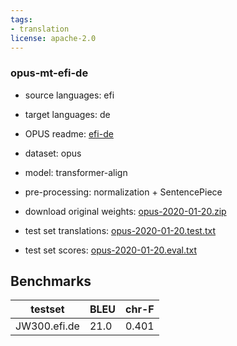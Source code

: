 ```yaml
---
tags:
- translation
license: apache-2.0
---
```


### opus-mt-efi-de

* source languages: efi
* target languages: de
*  OPUS readme: [efi-de](https://github.com/Helsinki-NLP/OPUS-MT-train/blob/master/models/efi-de/README.md)

*  dataset: opus
* model: transformer-align
* pre-processing: normalization + SentencePiece
* download original weights: [opus-2020-01-20.zip](https://object.pouta.csc.fi/OPUS-MT-models/efi-de/opus-2020-01-20.zip)
* test set translations: [opus-2020-01-20.test.txt](https://object.pouta.csc.fi/OPUS-MT-models/efi-de/opus-2020-01-20.test.txt)
* test set scores: [opus-2020-01-20.eval.txt](https://object.pouta.csc.fi/OPUS-MT-models/efi-de/opus-2020-01-20.eval.txt)

## Benchmarks

| testset               | BLEU  | chr-F |
|-----------------------|-------|-------|
| JW300.efi.de 	| 21.0 	| 0.401 |

